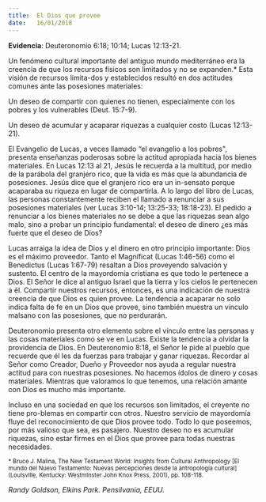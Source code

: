 ```yaml
---
title:  El Dios que provee
date:   16/01/2018
---
```


**Evidencia**: Deuteronomio 6:18; 10:14; Lucas 12:13-21. 

Un fenómeno cultural importante del antiguo mundo mediterráneo era la creencia de que los recursos físicos son limitados y no se expanden.* Esta visión de recursos limita-dos y establecidos resultó en dos actitudes comunes ante las posesiones materiales: 

Un deseo de compartir con quienes no tienen, especialmente con los pobres y los vulnerables (Deut. 15:7-9). 

Un deseo de acumular y acaparar riquezas a cualquier costo (Lucas 12:13-21). 

El Evangelio de Lucas, a veces llamado “el evangelio a los pobres", presenta enseñanzas poderosas sobre la actitud apropiada hacia los bienes materiales. En Lucas 12:13 al 21, Jesús le recuerda a la multitud, por medio de la parábola del granjero rico, que la vida es más que la abundancia de posesiones. Jesús dice que el granjero rico era un in-sensato porque acaparaba su riqueza en lugar de compartirla. A lo largo del libro de Lucas, las personas constantemente reciben el llamado a renunciar a sus posesiones materiales (ver Lucas 3:10-14; 13:25-33; 18:18-23). El pedido a renunciar a los bienes materiales no se debe a que las riquezas sean algo malo, sino a probar un principio fundamental: el deseo de dinero ¿es más fuerte que el deseo de Dios? 

Lucas arraiga la idea de Dios y el dinero en otro principio importante: Dios es el máximo proveedor. Tanto el Magníficat (Lucas 1:46-56) como el Benedictus (Lucas 1:67-79) resaltan a Dios proveyendo salvación y sustento. El centro de la mayordomía cristiana es que todo le pertenece a Dios. El Señor le dice al antiguo Israel que la tierra y los cielos le pertenecen a él. Compartir nuestros recursos, entonces, es una indicación de nuestra creencia de que Dios es quien provee. La tendencia a acaparar no solo indica falta de fe en un Dios que provee, sino también muestra un vínculo malsano con las posesiones, que no perdurarán. 

Deuteronomio presenta otro elemento sobre el vínculo entre las personas y las cosas materiales como se ve en Lucas. Existe la tendencia a olvidar la providencia de Dios. En Deuteronomio 8:18, el Señor le pide al pueblo que recuerde que él les da fuerzas para trabajar y ganar riquezas. Recordar al Señor como Creador, Dueño y Proveedor nos ayuda a regular nuestra actitud para con nuestras posesiones. No hacemos ídolos de dinero y cosas materiales. Mientras que valoramos lo que tenemos, una relación amante con Dios es mucho más importante. 

Incluso en una sociedad en que los recursos son limitados, el creyente no tiene pro-blemas en compartir con otros. Nuestro servicio de mayordomía fluye del reconocimiento de que Dios provee todo. Todo lo que poseemos, por más valioso que sea, es pasajero. Nuestro deseo no es acumular riquezas, sino estar firmes en el Dios que provee para todas nuestras necesidades. 

<sup>* Bruce J. Malina, The New Testament World: Insights from Cultural Anthropology [El mundo del Nuevo Testamento: Nuevas percepciones desde la antropología cultural] (Loulsvllle, Kentucky: Westmlnster John Knox Press, 2001), pp. 108-118.</sup> 

_Randy Goldson, Elkins Park. PensiIvania, EEUU._